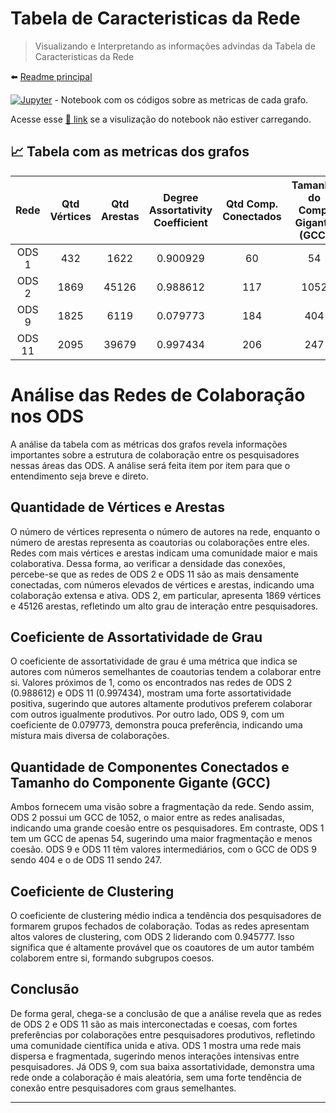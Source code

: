 # Tabela de Caracteristicas da Rede

> Visualizando e Interpretando as informações advindas da Tabela de Caracteristicas da Rede

⬅️ [Readme principal](../u2t1.md)

[![Jupyter](https://img.shields.io/badge/-Notebook-191A1B?style=flat-square&logo=jupyter)](https://github.com/CarlosG18/aedii_dca0209/blob/main/unidade2/U2T1/requisito_03/notebook_tabela.ipynb) - Notebook com os códigos sobre as metricas de cada grafo.

Acesse esse [🔗 link](./notebook_tabela.md) se a visulização do notebook não estiver carregando.

## 📈 Tabela com as metricas dos grafos

| Rede   | Qtd Vértices | Qtd Arestas | Degree Assortativity Coefficient | Qtd Comp. Conectados | Tamanho do Comp. Gigante (GCC) | Coef. de Clustering avg_clustering() |
|:------:|:------------:|:-----------:|:--------------------------------:|:--------------------:|:-------------------------------:|:-------------------------------------:|
| ODS  1 |    432       |    1622     |         0.900929                 |         60           |            54                   |                 0.882728              |
| ODS  2 |    1869      |    45126    |         0.988612                 |         117          |            1052                 |                 0.945777              |
| ODS  9 |    1825      |    6119     |         0.079773                 |         184          |            404                  |                 0.910081              |
| ODS 11 |    2095      |    39679    |         0.997434                 |         206          |            247                  |                 0.911539              |

# Análise das Redes de Colaboração nos ODS

A análise da tabela com as métricas dos grafos revela informações importantes sobre a estrutura de colaboração entre os pesquisadores nessas áreas das ODS. A análise será feita item por item para que o entendimento seja breve e direto.

## Quantidade de Vértices e Arestas

O número de vértices representa o número de autores na rede, enquanto o número de arestas representa as coautorias ou colaborações entre eles. Redes com mais vértices e arestas indicam uma comunidade maior e mais colaborativa. Dessa forma, ao verificar a densidade das conexões, percebe-se que as redes de ODS 2 e ODS 11 são as mais densamente conectadas, com números elevados de vértices e arestas, indicando uma colaboração extensa e ativa. ODS 2, em particular, apresenta 1869 vértices e 45126 arestas, refletindo um alto grau de interação entre pesquisadores.

## Coeficiente de Assortatividade de Grau

O coeficiente de assortatividade de grau é uma métrica que indica se autores com números semelhantes de coautorias tendem a colaborar entre si. Valores próximos de 1, como os encontrados nas redes de ODS 2 (0.988612) e ODS 11 (0.997434), mostram uma forte assortatividade positiva, sugerindo que autores altamente produtivos preferem colaborar com outros igualmente produtivos. Por outro lado, ODS 9, com um coeficiente de 0.079773, demonstra pouca preferência, indicando uma mistura mais diversa de colaborações.

## Quantidade de Componentes Conectados e Tamanho do Componente Gigante (GCC)

Ambos fornecem uma visão sobre a fragmentação da rede. Sendo assim, ODS 2 possui um GCC de 1052, o maior entre as redes analisadas, indicando uma grande coesão entre os pesquisadores. Em contraste, ODS 1 tem um GCC de apenas 54, sugerindo uma maior fragmentação e menos coesão. ODS 9 e ODS 11 têm valores intermediários, com o GCC de ODS 9 sendo 404 e o de ODS 11 sendo 247.

## Coeficiente de Clustering

O coeficiente de clustering médio indica a tendência dos pesquisadores de formarem grupos fechados de colaboração. Todas as redes apresentam altos valores de clustering, com ODS 2 liderando com 0.945777. Isso significa que é altamente provável que os coautores de um autor também colaborem entre si, formando subgrupos coesos.

## Conclusão

De forma geral, chega-se a conclusão de que a análise revela que as redes de ODS 2 e ODS 11 são as mais interconectadas e coesas, com fortes preferências por colaborações entre pesquisadores produtivos, refletindo uma comunidade científica unida e ativa. ODS 1 mostra uma rede mais dispersa e fragmentada, sugerindo menos interações intensivas entre pesquisadores. Já ODS 9, com sua baixa assortatividade, demonstra uma rede onde a colaboração é mais aleatória, sem uma forte tendência de conexão entre pesquisadores com graus semelhantes.

---





